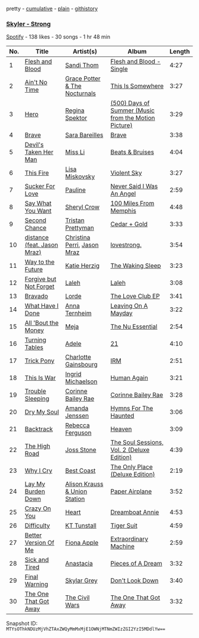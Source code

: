 pretty - [cumulative](/playlists/cumulative/08ySLuUm0jMf7lJmFwqRMu.md) - [plain](/playlists/plain/08ySLuUm0jMf7lJmFwqRMu) - [githistory](https://github.githistory.xyz/mackorone/spotify-playlist-archive/blob/main/playlists/plain/08ySLuUm0jMf7lJmFwqRMu)

### [Skyler \- Strong](https://open.spotify.com/playlist/08ySLuUm0jMf7lJmFwqRMu)

> 

[Spotify](https://open.spotify.com/user/spotify) - 138 likes - 30 songs - 1 hr 48 min

| No. | Title | Artist(s) | Album | Length |
|---|---|---|---|---|
| 1 | [Flesh and Blood](https://open.spotify.com/track/4CgBSqCaAlC8bob5j5RrhB) | [Sandi Thom](https://open.spotify.com/artist/3xnfpcM4DC9zeHVuDhYICB) | [Flesh and Blood \- Single](https://open.spotify.com/album/4QIbM813EssNZJPx3pv21l) | 4:27 |
| 2 | [Ain't No Time](https://open.spotify.com/track/1G6bz2nhmydTA7LfSwhzec) | [Grace Potter & The Nocturnals](https://open.spotify.com/artist/23OknxGcY1i5xX1TRPilMj) | [This Is Somewhere](https://open.spotify.com/album/2LyZtk8ocDxyqw8CLunluX) | 3:27 |
| 3 | [Hero](https://open.spotify.com/track/7suXfwkW9Cg9fBS3San5T5) | [Regina Spektor](https://open.spotify.com/artist/3z6Gk257P9jNcZbBXJNX5i) | [\(500\) Days of Summer \(Music from the Motion Picture\)](https://open.spotify.com/album/2n5AOB0lGse7qp38HvVROB) | 3:29 |
| 4 | [Brave](https://open.spotify.com/track/4uernaqrGGvb2ncMd4wibP) | [Sara Bareilles](https://open.spotify.com/artist/2Sqr0DXoaYABbjBo9HaMkM) | [Brave](https://open.spotify.com/album/7Kg6jKNJVtUfNA6txwPxb7) | 3:38 |
| 5 | [Devil's Taken Her Man](https://open.spotify.com/track/1EKDwmMDm63kyYMyWBk5fR) | [Miss Li](https://open.spotify.com/artist/04HqRx07Bv9gh7rsrMTqs7) | [Beats & Bruises](https://open.spotify.com/album/5xMTuB3DGTSrFU20Gf03c2) | 4:04 |
| 6 | [This Fire](https://open.spotify.com/track/6lrUjcMAzvBGolrngUaiU1) | [Lisa Miskovsky](https://open.spotify.com/artist/5J0dXmqEYctfFsmcakqZFH) | [Violent Sky](https://open.spotify.com/album/525MB5MzyzEk2S2FT7aJqM) | 3:27 |
| 7 | [Sucker For Love](https://open.spotify.com/track/3S51RoWAGKaK4nwUAdeseA) | [Pauline](https://open.spotify.com/artist/2J9Y7fT6BnCQVB4FZioKHc) | [Never Said I Was An Angel](https://open.spotify.com/album/0ocIx4pKFSNP2RD0Ygmfb8) | 2:59 |
| 8 | [Say What You Want](https://open.spotify.com/track/5EiP4jY1JgYU6BVMILhkSb) | [Sheryl Crow](https://open.spotify.com/artist/4TKTii6gnOnUXQHyuo9JaD) | [100 Miles From Memphis](https://open.spotify.com/album/4JTpg4eRkkySuK7lf2O7Qo) | 4:48 |
| 9 | [Second Chance](https://open.spotify.com/track/60VmcKKcOAlexnYRiz46uq) | [Tristan Prettyman](https://open.spotify.com/artist/49RRjdOtssOA73G9NnVeUM) | [Cedar + Gold](https://open.spotify.com/album/5aoavTvL4J3QcbFTZC5lNr) | 3:33 |
| 10 | [distance \(feat\. Jason Mraz\)](https://open.spotify.com/track/6JT8FZD6yLksUgZQKwrAog) | [Christina Perri](https://open.spotify.com/artist/7H55rcKCfwqkyDFH9wpKM6), [Jason Mraz](https://open.spotify.com/artist/4phGZZrJZRo4ElhRtViYdl) | [lovestrong.](https://open.spotify.com/album/3XNK8vPk3O1rjhDZyOMJ6n) | 3:54 |
| 11 | [Way to the Future](https://open.spotify.com/track/6lIptQq9MdahbAK4WRaZFX) | [Katie Herzig](https://open.spotify.com/artist/5jbP6txZCMe5l7QLZ1pmJ3) | [The Waking Sleep](https://open.spotify.com/album/14UqwsAW4jjXPkuY59cxzU) | 3:23 |
| 12 | [Forgive but Not Forget](https://open.spotify.com/track/0wHafZMQKImqZrCA9mGzA2) | [Laleh](https://open.spotify.com/artist/62QZPjYQMoo5g56FP9Webq) | [Laleh](https://open.spotify.com/album/64o8Xiysec8ro1PqcgYWuh) | 3:08 |
| 13 | [Bravado](https://open.spotify.com/track/1ywFWiTDPQcC8JfrX1l0gq) | [Lorde](https://open.spotify.com/artist/163tK9Wjr9P9DmM0AVK7lm) | [The Love Club EP](https://open.spotify.com/album/7JAjkBEu6WxQDhRY2ebi7w) | 3:41 |
| 14 | [What Have I Done](https://open.spotify.com/track/5VJUjLNpEWkCKIxJWILRHk) | [Anna Ternheim](https://open.spotify.com/artist/6xSTQT32ZxLQPe37QIC308) | [Leaving On A Mayday](https://open.spotify.com/album/1P3f872cNx4hRyo91r1UHp) | 3:22 |
| 15 | [All 'Bout the Money](https://open.spotify.com/track/3htU8tUkafaxx0vf0r3IET) | [Meja](https://open.spotify.com/artist/4eYjWapog2qNOYRnqBvGXP) | [The Nu Essential](https://open.spotify.com/album/69DHGGFe9j8JDLNU93bi0x) | 2:54 |
| 16 | [Turning Tables](https://open.spotify.com/track/5O6yk6U8L3rTbFsIwuqe8H) | [Adele](https://open.spotify.com/artist/4dpARuHxo51G3z768sgnrY) | [21](https://open.spotify.com/album/1azUkThwd2HfUDdeNeT147) | 4:10 |
| 17 | [Trick Pony](https://open.spotify.com/track/1CvDBfATEHdVPacxeTrtxh) | [Charlotte Gainsbourg](https://open.spotify.com/artist/2rBcvLKWCZs9w1qIWv560v) | [IRM](https://open.spotify.com/album/3x4MsB2NsVg1zUz23uwts6) | 2:51 |
| 18 | [This Is War](https://open.spotify.com/track/7wfzIwfnN5853It8ujX6Go) | [Ingrid Michaelson](https://open.spotify.com/artist/2vm8GdHyrJh2O2MfbQFYG0) | [Human Again](https://open.spotify.com/album/4uXHoKzORbwkOfDmrM9HVQ) | 3:21 |
| 19 | [Trouble Sleeping](https://open.spotify.com/track/7m8PDR3PRg5lPhWMdYrktc) | [Corinne Bailey Rae](https://open.spotify.com/artist/29WzbAQtDnBJF09es0uddn) | [Corinne Bailey Rae](https://open.spotify.com/album/141Mp3P2VKHQMhtkW1DyQg) | 3:28 |
| 20 | [Dry My Soul](https://open.spotify.com/track/2z93m6dIaiHdNsDmoLb454) | [Amanda Jenssen](https://open.spotify.com/artist/5abrQugiw9ysKSuemQW7K9) | [Hymns For The Haunted](https://open.spotify.com/album/7CmLLLaLYZkv6JE1gW7L2m) | 3:06 |
| 21 | [Backtrack](https://open.spotify.com/track/0sxkPpjXIq5KNxFHUEnDvl) | [Rebecca Ferguson](https://open.spotify.com/artist/0CrCKxXekxMpkYfMEf8mca) | [Heaven](https://open.spotify.com/album/53orL9WEw9aPIzawsL31FU) | 3:09 |
| 22 | [The High Road](https://open.spotify.com/track/3fOJ7Wp6b7Gg6vpX3OAFLM) | [Joss Stone](https://open.spotify.com/artist/7bvcQXJHkFiN1ppIN3q4fi) | [The Soul Sessions, Vol\. 2 \(Deluxe Edition\)](https://open.spotify.com/album/1KOK73mQjuJraMMAJFNBxO) | 4:39 |
| 23 | [Why I Cry](https://open.spotify.com/track/3dk7nQZBMaqlBDhqVzaGt1) | [Best Coast](https://open.spotify.com/artist/5YkBrE0wF8cAlq3GCOw5Eu) | [The Only Place \(Deluxe Edition\)](https://open.spotify.com/album/7zlGVHmxBzJyMUdvg2yrPr) | 2:19 |
| 24 | [Lay My Burden Down](https://open.spotify.com/track/2Hj0RTHZRRe1pebQnBtQkr) | [Alison Krauss & Union Station](https://open.spotify.com/artist/0OTnx2X2FDXeewcm72lavT) | [Paper Airplane](https://open.spotify.com/album/2Uht6R8C03U8X8kaUZrDAB) | 3:52 |
| 25 | [Crazy On You](https://open.spotify.com/track/5zH710lFSLtkHbMkslLDjR) | [Heart](https://open.spotify.com/artist/34jw2BbxjoYalTp8cJFCPv) | [Dreamboat Annie](https://open.spotify.com/album/2N0AgtWbCmVoNUl2GN1opH) | 4:53 |
| 26 | [Difficulty](https://open.spotify.com/track/3MTfie8r3MisGzCshfHZTi) | [KT Tunstall](https://open.spotify.com/artist/5zzrJD2jXrE9dZ1AklRFcL) | [Tiger Suit](https://open.spotify.com/album/73nLuxoco6VUEboyrDuMNd) | 4:59 |
| 27 | [Better Version Of Me](https://open.spotify.com/track/44tKNi9TEVbu31QlBkXSvG) | [Fiona Apple](https://open.spotify.com/artist/3g2kUQ6tHLLbmkV7T4GPtL) | [Extraordinary Machine](https://open.spotify.com/album/1z0O8lKuQRs974S8wcRiAs) | 2:59 |
| 28 | [Sick and Tired](https://open.spotify.com/track/5cvj3dJjzGxcMC2tTADwuw) | [Anastacia](https://open.spotify.com/artist/2siHvYaxjaW5rKVRiIrMYH) | [Pieces of A Dream](https://open.spotify.com/album/6PN0LmMblPpj9yfa91Waa0) | 3:32 |
| 29 | [Final Warning](https://open.spotify.com/track/381qi9mbQ7MqgQTH4UrtaV) | [Skylar Grey](https://open.spotify.com/artist/4utLUGcTvOJFr6aqIJtYWV) | [Don't Look Down](https://open.spotify.com/album/0xpiZPRZ2nzVgINpDHaW4Y) | 3:40 |
| 30 | [The One That Got Away](https://open.spotify.com/track/0w49ocxYfF2WDPGu2mFGxc) | [The Civil Wars](https://open.spotify.com/artist/6J7rw7NELJUCThPbAfyLIE) | [The One That Got Away](https://open.spotify.com/album/3QMmd67O6OpVApY2r4LeVn) | 3:32 |

Snapshot ID: `MTYsOThkNDUzMjVhZTAxZWQyMmMxMjE1OWNjMTNmZWIzZGI2YzI5MDdlYw==`
